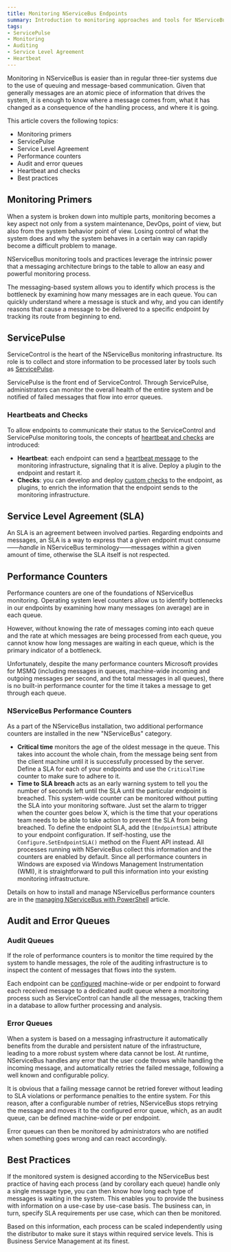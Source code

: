 ```yaml
---
title: Monitoring NServiceBus Endpoints
summary: Introduction to monitoring approaches and tools for NServiceBus endpoints
tags:
- ServicePulse
- Monitoring
- Auditing
- Service Level Agreement
- Heartbeat
---
```

Monitoring in NServiceBus is easier than in regular three-tier systems due to the use of queuing and message-based communication. Given that generally messages are an atomic piece of information that drives the system, it is enough to know where a message comes from, what it has changed as a consequence of the handling process, and where it is going.

This article covers the following topics:

* Monitoring primers
* ServicePulse
* Service Level Agreement
* Performance counters
* Audit and error queues
* Heartbeat and checks
* Best practices

## Monitoring Primers

When a system is broken down into multiple parts, monitoring becomes a key aspect not only from a system maintenance, DevOps, point of view, but also from the system behavior point of view. Losing control of what the system does and why the system behaves in a certain way can rapidly become a difficult problem to manage.

NServiceBus monitoring tools and practices leverage the intrinsic power that a messaging architecture brings to the table to allow an easy and powerful monitoring process.

The messaging-based system allows you to identify which process is the bottleneck by examining how many messages are in each queue. You can quickly understand where a message is stuck and why, and you can identify reasons that cause a message to be delivered to a specific endpoint by tracking its route from beginning to end.

## ServicePulse

ServiceControl is the heart of the NServiceBus monitoring infrastructure. Its role is to collect and store information to be  processed later by tools such as [ServicePulse](/servicepulse/#introduction).

ServicePulse is the front end of ServiceControl. Through ServicePulse, administrators can monitor the overall health of the entire system and be notified of failed messages that flow into error queues.

### Heartbeats and Checks

To allow endpoints to communicate their status to the ServiceControl and ServicePulse monitoring tools, the concepts of [heartbeat and checks](/servicepulse/how-to-configure-endpoints-for-monitoring.md) are introduced:

* **Heartbeat**: each endpoint can send a [heartbeat message](/servicepulse/intro-endpoints-heartbeats.md) to the monitoring infrastructure, signaling that it is alive. Deploy a plugin to the endpoint and restart it.
* **Checks**: you can develop and deploy [custom checks](/servicepulse/intro-endpoints-custom-checks.md) to the endpoint, as plugins, to enrich the information that the endpoint sends to the monitoring infrastructure.

## Service Level Agreement (SLA)

An SLA is an agreement between involved parties. Regarding endpoints and messages, an SLA is a way to express that a given endpoint must consume——*handle* in NServiceBus terminology——messages within a given amount of time, otherwise the SLA itself is not respected.

## Performance Counters

Performance counters are one of the foundations of NServiceBus monitoring. Operating system level counters allow us to identify bottlenecks in our endpoints by examining how many messages (on average) are in each queue.

However, without knowing the rate of messages coming into each queue and the rate at which messages are being processed from each queue, you cannot know how long messages are waiting in each queue, which is the primary indicator of a bottleneck.

Unfortunately, despite the many performance counters Microsoft provides for MSMQ (including messages in queues, machine-wide incoming and outgoing messages per second, and the total messages in all queues), there is no built-in performance counter for the time it takes a message to get through each queue.

### NServiceBus Performance Counters

As a part of the NServiceBus installation, two additional performance counters are installed in the new "NServiceBus" category.

* **Critical time** monitors the age of the oldest message in the queue. This takes into account the whole chain, from the message being sent from the client machine until it is successfully processed by the server. Define a SLA for each of your endpoints and use the `CriticalTime` counter to make sure to adhere to it.
* **Time to SLA breach** acts as an early warning system to tell you the number of seconds left until the SLA until the particular endpoint is breached. This system-wide counter can be monitored without putting the SLA into your monitoring software. Just set the alarm to trigger when the counter goes below X, which is the time that your operations team needs to be able to take action to prevent the SLA from being breached. To define the endpoint SLA, add the `[EndpointSLA]` attribute to your endpoint configuration. If self-hosting, use the `Configure.SetEndpointSLA()` method on the Fluent API instead. All processes running with NServiceBus collect this information and the counters are enabled by default. Since all performance counters in Windows are exposed via Windows Management Instrumentation (WMI), it is straightforward to pull this information into your existing monitoring infrastructure.

Details on how to install and manage NServiceBus performance counters are in the [managing NServiceBus with PowerShell](/nservicebus/operations/management-using-powershell.md) article.

## Audit and Error Queues

### Audit Queues

If the role of performance counters is to monitor the time required by the system to handle messages, the role of the auditing infrastructure is to inspect the content of messages that flows into the system.

Each endpoint can be [configured](/nservicebus/operations/auditing.md) machine-wide or per endpoint to forward each received message to a dedicated audit queue where a monitoring process such as ServiceControl can handle all the messages, tracking them in a database to allow further processing and analysis.

### Error Queues

When a system is based on a messaging infrastructure it automatically benefits from the durable and persistent nature of the infrastructure, leading to a more robust system where data cannot be lost. At runtime, NServiceBus handles any error that the user code throws while handling the incoming message, and automatically retries the failed message, following a well known and configurable policy.

It is obvious that a failing message cannot be retried forever without leading to SLA violations or performance penalties to the entire system. For this reason, after a configurable number of retries, NServiceBus stops retrying the message and moves it to the configured error queue, which, as an audit queue, can be defined machine-wide or per endpoint.

Error queues can then be monitored by administrators who are notified when something goes wrong and can react accordingly.

## Best Practices

If the monitored system is designed according to the NServiceBus best practice of having each process (and by corollary each queue) handle only a single message type, you can then know how long each type of messages is waiting in the system. This enables you to provide the business with information on a use-case by use-case basis. The business can, in turn, specify SLA requirements per use case, which can then be monitored.

Based on this information, each process can be scaled independently using the distributor to make sure it stays within required service levels. This is Business Service Management at its finest.